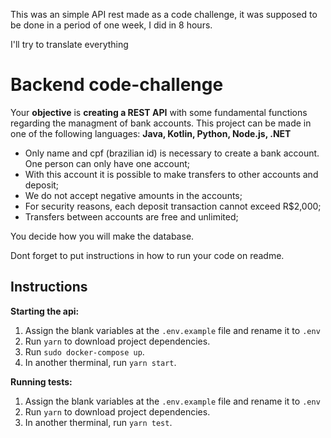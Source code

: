 This was an simple API rest made as a code challenge, it was supposed to be done in a period of one week, I did in 8 hours. 

I'll try to translate everything

# Backend code-challenge

Your **objective** is **creating a REST API** with some fundamental functions regarding the managment of bank accounts. This project can be made in one of the following languages: **Java, Kotlin, Python, Node.js, .NET**

- Only name and cpf (brazilian id) is necessary to create a bank account. One person can only have one account;
- With this account it is possible to make transfers to other accounts and deposit;
- We do not accept negative amounts in the accounts;
- For security reasons, each deposit transaction cannot exceed R$2,000;
- Transfers between accounts are free and unlimited;

You decide how you will make the database.

Dont forget to put instructions in how to run your code on readme. 

## Instructions

**Starting the api:**

1. Assign the blank variables at the `.env.example` file and rename it to `.env`
2. Run `yarn` to download project dependencies.
3. Run `sudo docker-compose up`.
4. In another therminal, run `yarn start`.

**Running tests:**

1. Assign the blank variables at the `.env.example` file and rename it to `.env`
2. Run `yarn` to download project dependencies.
4. In another therminal, run `yarn test`.
